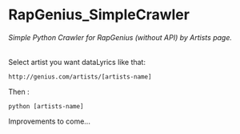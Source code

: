 # RapGenius_SimpleCrawler

###### Simple Python Crawler for RapGenius (without API) by Artists page.  
Select artist you want dataLyrics like that:  
```
http://genius.com/artists/[artists-name]  
```
Then :
```
python [artists-name]
```

Improvements to come...
